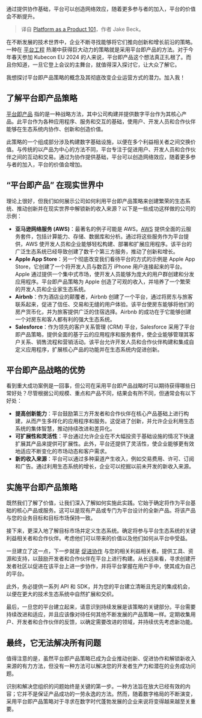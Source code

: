 
<!--
title: 平台即产品101
cover: https://cdn.thenewstack.io/media/2024/05/402ca3ab-platform.jpg
-->

通过提供协作基础，平台可以创造网络效应，随着更多参与者的加入，平台的价值会不断提升。

> 译自 [Platform as a Product 101](https://thenewstack.io/platform-as-a-product-101/)，作者 Jake Beck。

在不断发展的技术世界中，企业不断寻找能够将它们推向创新和增长前沿的策略。一种在 [平台工程](https://www.getambassador.io/kubernetes-expert-interviews/self-service) 热潮中获得巨大动力的策略就是采用平台即产品的方法。对于今年春天参加 Kubecon EU 2024 的人来说，平台即产品这个想法真正扎根了。而且你知道，一旦它登上会议的主舞台，就值得深入探讨它，让大众了解它。

我想探讨平台即产品策略的概念及其彻底改变企业运营方式的潜力。加入我！

## 了解平台即产品策略

[平台即产品](https://thenewstack.io/a-platform-team-product-manager-determines-devops-success/) 指的是一种战略方法，其中公司构建并提供数字平台作为其核心产品。此平台作为各种应用程序、服务和交互的基础，使用户、开发人员和合作伙伴能够在生态系统内协作、创新和创造价值。

此策略的一个组成部分涉及构建数字基础设施，以便在多个利益相关者之间交换价值。与传统的以产品为中心的方法不同，平台专注于促进用户、开发人员和合作伙伴之间的互动和交易。通过为协作提供基础，平台可以创造网络效应，随着更多参与者的加入，平台的价值会增加。

## “平台即产品” 在现实世界中

理论上很好，但我们如何展示公司如何利用平台即产品策略来创建繁荣的生态系统、推动创新并在现实世界中解锁新的收入来源？以下是一些成功这样做的公司的示例：

- **亚马逊网络服务 (AWS)**：最著名的例子可能是 AWS。[AWS](https://aws.amazon.com/?utm_content=inline+mention) 提供全面的云服务套件，包括计算能力、存储、数据库和分析。通过将这些服务作为平台提供，AWS 使开发人员和企业能够轻松构建、部署和扩展应用程序。该平台的广泛生态系统已经导致创建了数千个第三方服务，推动了创新和增长。
- **Apple App Store**：另一个彻底改变我们看待平台的方式的示例是 Apple App Store，它创建了一个将开发人员与数百万 iPhone 用户连接起来的平台。Apple 通过提供一个集中式市场，使开发人员能够为庞大的用户群创建和分发应用程序。平台即产品策略为 Apple 创造了可观的收入，并培养了一个繁荣的开发人员和企业家生态系统。
- **Airbnb**：作为酒店业的颠覆者，Airbnb 创建了一个平台，通过将房东与旅客联系起来，促进了信任、交易和无缝的用户体验。该平台使房东能够将他们的房产货币化，并为旅客提供广泛的住宿选择。Airbnb 的成功在于它能够创建一个对房东和客人都有利的强大生态系统。
- **Salesforce**：作为领先的客户关系管理 (CRM) 平台，Salesforce 采用了平台即产品策略，提供全面的基于云的应用程序和服务套件，使企业能够管理其客户关系、销售流程和营销活动。该平台允许开发人员和合作伙伴构建和集成自定义应用程序，扩展核心产品的功能并在生态系统内促进创新。

## 平台即产品战略的优势

看到重大成功案例是一回事，但公司在采用平台即产品战略时可以期待获得哪些日常好处？尽管根据公司规模、重点和产品不同，结果会有所不同，但通常会有以下好处：

- **提高创新能力**：平台鼓励第三方开发者和合作伙伴在核心产品基础上进行构建，从而产生多样化的应用程序和服务。这促进了创新，并允许企业利用生态系统的集体智慧，推动持续改进和差异化。
- **可扩展性和灵活性**：平台通过允许企业在不大幅投资于基础设施的情况下快速扩展其产品来提供可扩展性。此外，平台还提供了灵活性，使企业能够更有效地适应不断变化的市场动态和客户需求。
- **新的收入来源**：平台可以通过多种渠道产生收入，例如交易费用、许可、订阅和广告。通过利用生态系统的增长，企业可以挖掘以前未开发的新收入来源。

## 实施平台即产品策略

既然我们了解了价值，让我们深入了解如何实施此实践。它始于确定将作为平台基础的核心产品或服务。这可以是现有产品或专门为平台设计的全新产品。将该产品与您的业务目标和目标市场保持一致。

接下来，更深入地了解目标市场并定义生态系统。确定将参与平台生态系统的关键利益相关者和合作伙伴。考虑他们可以带来的价值以及他们如何从平台中受益。

一旦建立了这一点，下一步就是 [促进协作](https://thenewstack.io/how-to-host-your-own-platform-as-a-product-workshop/) 与您的相关利益相关者。提供工具、资源和支持，以鼓励开发者和合作伙伴在平台上进行构建。从长远来看，寻求创建开发者社区以促进在该平台上进一步协作，并将平台掌握在用户手中，使其成为自己的平台。

此外，务必提供一系列 API 和 SDK，并为您的平台建立清晰且充足的集成机会，以便在更大的技术生态系统中自然扩展和交织。

最后，一旦您的平台建立起来，请意识到持续发展是该策略的关键部分。平台需要持续改进和适应，并且应该像对待任何其他不断发展的产品策略一样。定期收集用户、开发者和合作伙伴的反馈，以确定需要改进的领域，并持续优先考虑新功能。

## 最终，它无法解决所有问题

值得注意的是，虽然平台即产品策略已成为企业推动创新、促进协作和解锁新收入来源的有力方法，但没有一种方法可以解决您的开发者生产力和潜在的业务成功问题。

识别和解决您组织的问题始终是关键的第一步。一种方法旨在放大已经有效的内容；它并不是保证产品成功的一劳永逸的方法。然而，随着数字格局的不断演变，采用平台即产品策略对于寻求在数字时代蓬勃发展的企业来说将变得越来越至关重要。
